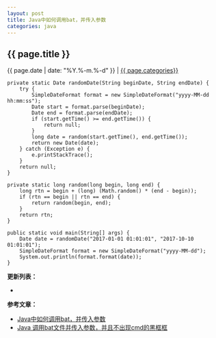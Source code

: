 ```yaml
---
layout: post
title: Java中如何调用bat，并传入参数
categories: java
---
```


## {{ page.title }}

{{ page.date | date: "%Y.%-m.%-d" }} | <a href="/archive#{{ page.categories }}">{{ page.categories}}</a>

```
private static Date randomDate(String beginDate, String endDate) {
	try {
		SimpleDateFormat format = new SimpleDateFormat("yyyy-MM-dd hh:mm:ss");
		Date start = format.parse(beginDate);
		Date end = format.parse(endDate);
		if (start.getTime() >= end.getTime()) {
			return null;
		}
		long date = random(start.getTime(), end.getTime());
		return new Date(date);
	} catch (Exception e) {
		e.printStackTrace();
	}
	return null;
}

private static long random(long begin, long end) {
	long rtn = begin + (long) (Math.random() * (end - begin));
	if (rtn == begin || rtn == end) {
		return random(begin, end);
	}
	return rtn;
}

public static void main(String[] args) {
	Date date = randomDate("2017-01-01 01:01:01", "2017-10-10 01:01:01");
	SimpleDateFormat format = new SimpleDateFormat("yyyy-MM-dd");
	System.out.println(format.format(date));
}
```

**更新列表：**

*



**参考文章：**

* [Java中如何调用bat，并传入参数][1]
* [Java 调用bat文件并传入参数，并且不出现cmd的黑框框][2]


[1]: http://wenwen.sogou.com/z/q719473858.htm
[2]: http://blog.csdn.net/baidu_18607183/article/details/51888564